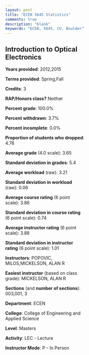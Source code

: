 ```yaml
---
layout: post
title: "ECEN 5645 Statistics"
comments: true
description: "blank"
keywords: "ECEN, 5645, CU, Boulder"
--- 
```

<head>
<script src="https://ajax.googleapis.com/ajax/libs/jquery/2.1.3/jquery.min.js"></script>
<script src="https://dl.dropboxusercontent.com/s/pc42nxpaw1ea4o9/highcharts.js?dl=0"></script>
<!-- <script src="../assets/js/highcharts.js"></script> -->
<style type="text/css">@font-face {
	font-family: "Bebas Neue";
	src: url(https://www.filehosting.org/file/details/544349/BebasNeue%20Regular.otf) format("opentype");
	}
	h1.Bebas { 
		font-family: "Bebas Neue", Verdana, Tahoma;
	}
</style>
</head>
<body>
	<div id="container" style="float: right; width: 45%; height: 88%; margin-left: 2.5%; margin-right: 2.5%;"></div>
	<script language="JavaScript">
		$(document).ready(function() {
		var chart = {type: 'column'};
		var title = {text: 'Grade Distribution'};
		var xAxis = {categories: ['A','B','C','D','F'],crosshair: true};
		var yAxis = {min: 0,title: {text: 'Percentage'}};
		var tooltip = {headerFormat: '<center><b><span style="font-size:20px">{point.key}</span></b></center>',
		               pointFormat: '<td style="padding:0"><b>{point.y:.1f}%</b></td>',
		               footerFormat: '</table>',shared: true,useHTML: true};
		var plotOptions = {column: {pointPadding: 0.0,borderWidth: 0}};  
		var credits = {enabled: false};var series= [{name: 'Percent',data: [72.5,25.0,2.5,0.0,0.0,]}];
		var json = {};
		json.chart = chart;
		json.title = title;
		json.tooltip = tooltip;
		json.xAxis = xAxis;
		json.yAxis = yAxis;  
		json.series = series;
		json.plotOptions = plotOptions;  
		json.credits = credits;
		$('#container').highcharts(json);
	});
	</script>
</body>
			   
## Introduction to Optical Electronics

**Years provided**: 2012,2015

**Terms provided**: Spring,Fall

**Credits**: 3

**RAP/Honors class?** Neither

**Percent grade**: 100.0%

**Percent withdrawn**: 3.7%

**Percent incomplete**: 0.0%

**Proportion of students who dropped**: 4.76

**Average grade** (4.0 scale): 3.65

**Standard deviation in grades**: 5.4

**Average workload** (raw): 3.21

**Standard deviation in workload** (raw): 0.06

**Average course rating** (6 point scale): 3.86

**Standard deviation in course rating** (6 point scale): 0.74

**Average instructor rating** (6 point scale): 3.88

**Standard deviation in instructor rating** (6 point scale): 1.01

**Instructors**: POPOVIC, MILOS,MICKELSON, ALAN R

**Easiest instructor** (based on class grade): MICKELSON, ALAN R

**Sections** (and **number of sections**): 003,001, 3

**Department**: ECEN

**College**: College of Engineering and Applied Science

**Level**: Masters

**Activity**: LEC - Lecture

**Instructor Mode**: P  - In Person